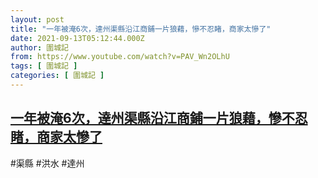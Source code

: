 ```yaml
---
layout: post
title: "一年被淹6次，達州渠縣沿江商鋪一片狼藉，慘不忍睹，商家太慘了"
date: 2021-09-13T05:12:44.000Z
author: 圍城記
from: https://www.youtube.com/watch?v=PAV_Wn2OLhU
tags: [ 圍城記 ]
categories: [ 圍城記 ]
---
```

<!--1631509964000-->
[一年被淹6次，達州渠縣沿江商鋪一片狼藉，慘不忍睹，商家太慘了](https://www.youtube.com/watch?v=PAV_Wn2OLhU)
------

<div>
#渠縣 #洪水 #達州
</div>
